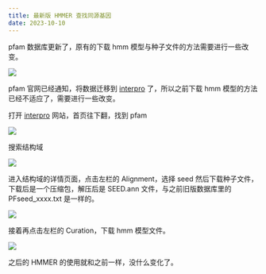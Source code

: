 ```yaml
---
title: 最新版 HMMER 查找同源基因
date: 2023-10-10
---
```


pfam 数据库更新了，原有的下载 hmm 模型与种子文件的方法需要进行一些改变。

<!--more-->

![](https://images.yuanj.top/blog/20231010194303.png)

pfam 官网已经通知，将数据迁移到 [interpro](https://www.ebi.ac.uk/interpro/) 了，所以之前下载 hmm 模型的方法已经不适应了，需要进行一些改变。

打开 [interpro](https://www.ebi.ac.uk/interpro/) 网站，首页往下翻，找到 pfam

![](https://images.yuanj.top/blog/20231010194655.png)

搜索结构域

![](https://images.yuanj.top/blog/20231010194629.png)

进入结构域的详情页面，点击左栏的 Alignment，选择 seed 然后下载种子文件，下载后是一个压缩包，解压后是 SEED.ann 文件，与之前旧版数据库里的 PFseed_xxxx.txt 是一样的。

![](https://images.yuanj.top/blog/20231010195096.png)

接着再点击左栏的 Curation，下载 hmm 模型文件。

![](https://images.yuanj.top/blog/20231010195200.png)

之后的 HMMER 的使用就和之前一样，没什么变化了。